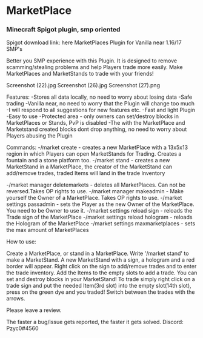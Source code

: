 # MarketPlace
<h3>Minecraft Spigot plugin, smp oriented</h3>
Spigot download link: <href = https://www.spigotmc.org/resources/marketplaces.94985/> here </href>
MarketPlaces Plugin for Vanilla near 1.16/17 SMP's

Better you SMP experience with this Plugin. It is designed to remove scamming/stealing problems and help Players trade more easily. Make MarketPlaces and MarketStands to trade with your friends!

Screenshot (22).jpg Screenshot (26).jpg Screenshot (27).png


Features:
-Stores all data locally, no need to worry about losing data
-Safe trading
-Vanilla near, no need to worry that the Plugin will change too much
-I will respond to all suggestions for new features etc.
-Fast and light Plugin
-Easy to use
-Protected area - only owners can set/destroy blocks in MarketPlaces or Stands, PvP is disabled
-The with the MarketPlace and Marketstand created blocks dont drop anything, no need to worry about Players abusing the Plugin

Commands:
-/market create - creates a new MarketPlace with a 13x5x13 region in which Players can open MarketStands for Trading. Creates a fountain and a stone platform too.
-/market stand - creates a new MarketStand in a MarketPlace, the creator of the MarketStand can add/remove trades, traded Items will land in the trade Inventory

-/market manager deletemarkets - deletes all MarketPlaces. Can not be reversed.Takes OP rights to use.
-/market manager makeadmin - Make yourself the Owner of a MarketPlace. Takes OP rights to use.
-/market settings passadmin <Player> - sets the Player as the new Owner of the MarketPlace. You need to be Owner to use it.
-/market settings reload sign - reloads the Trade sign of the MarketPlace
-/market settings reload hologram - reloads the Hologram of the MarketPlace
-/market settings maxmarketplaces - sets the max amount of MarketPlaces

How to use:

Create a MarketPlace, or stand in a MarketPlace. Write '/market stand' to make a MarketStand. A new MarketStand with a sign, a hologram and a red border will appear. Right click on the sign to add/remove trades and to enter the trade inventory. Add the Items to the empty slots to add a trade. You can set and destroy blocks in your MarketStand!
To trade simply right click on a trade sign and put the needed Item(3rd slot) into the empty slot(14th slot), press on the green dye and you traded! Switch between the trades with the arrows.

Please leave a review.

The faster a bug/issue gets reported, the faster it gets solved.
Discord:
Pzyc0#4560 
